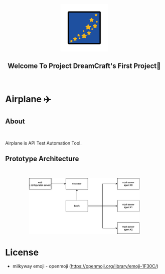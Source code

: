 <p align="center">
<img src="./images/dreamcraft-icon.png" width="30%" title="dreamcraft logo">
</p>
<h2 align="center">Welcome To Project DreamCraft's First Project🌟</h2>
<br />

# Airplane ✈️
## About

<br />

Airplane is API Test Automation Tool.

## Prototype Architecture
<br />
<p align="center">
<img src="./images/api-test-automation-basic-architecture.drawio.png" width="70%" title="prototype architecture">
</p>

# License
- milkyway emoji - openmoji (https://openmoji.org/library/emoji-1F30C/)